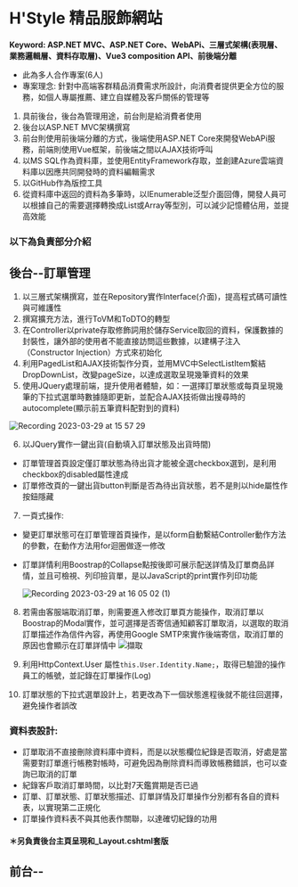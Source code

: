 # H'Style 精品服飾網站

**Keyword: ASP.NET MVC、ASP.NET Core、WebAPi、三層式架構(表現層、業務邏輯層、資料存取層)、Vue3 composition API、前後端分離**  
- 此為多人合作專案(6人)
- 專案理念: 針對中高端客群精品消費需求所設計，向消費者提供更全方位的服務，如個人專屬推薦、建立自媒體及客戶關係的管理等
1. 具前後台，後台為管理用途，前台則是給消費者使用
2. 後台以ASP.NET MVC架構撰寫
3. 前台則使用前後端分離的方式，後端使用ASP.NET Core來開發WebAPi服務，前端則使用Vue框架，前後端之間以AJAX技術呼叫
4. 以MS SQL作為資料庫，並使用EntityFramework存取，並創建Azure雲端資料庫以因應共同開發時的資料編輯需求
5. 以GitHub作為版控工具
6. 從資料庫中返回的資料為多筆時，以IEnumerable<T>泛型介面回傳，開發人員可以根據自己的需要選擇轉換成List<T>或Array等型別，可以減少記憶體佔用，並提高效能

### 以下為負責部分介紹
## 後台--訂單管理
1. 以三層式架構撰寫，並在Repository實作Interface(介面)，提高程式碼可讀性與可維護性
2. 撰寫擴充方法，進行ToVM和ToDTO的轉型
3. 在Controller以private存取修飾詞用於儲存Service取回的資料，保護數據的封裝性，讓外部的使用者不能直接訪問這些數據，以建構子注入（Constructor Injection）方式來初始化
4. 利用PagedList和AJAX技術製作分頁，並用MVC中SelectListItem繫結DropDownList，改變pageSize，以達成選取呈現幾筆資料的效果
5. 使用JQuery處理前端，提升使用者體驗，如：一選擇訂單狀態或每頁呈現幾筆的下拉式選單時數據隨即更新，並配合AJAX技術做出搜尋時的autocomplete(顯示前五筆資料配對到的資料)
  
  ![Recording 2023-03-29 at 15 57 29](https://user-images.githubusercontent.com/115922701/228466078-a87d9123-b0b6-437c-8661-8dd0959f8d74.gif)

6. 以JQuery實作一鍵出貨(自動填入訂單狀態及出貨時間)
* 訂單管理首頁設定僅訂單狀態為待出貨才能被全選checkbox選到，是利用checkbox的disabled屬性達成
* 訂單修改頁的一鍵出貨button判斷是否為待出貨狀態，若不是則以hide屬性作按鈕隱藏
7. 一頁式操作: 
* 變更訂單狀態可在訂單管理首頁操作，是以form自動繫結Controller動作方法的參數，在動作方法用for迴圈做逐一修改
* 訂單詳情利用Boostrap的Collapse點按後即可展示配送詳情及訂單商品詳情，並且可檢視、列印撿貨單，是以JavaScript的print實作列印功能
  
  ![Recording 2023-03-29 at 16 05 02 (1)](https://user-images.githubusercontent.com/115922701/228468108-b5251165-df70-4c35-ade2-7bbe575a480a.gif)

8. 若需由客服端取消訂單，則需要進入修改訂單頁方能操作，取消訂單以Boostrap的Modal實作，並可選擇是否寄信通知顧客訂單取消，以選取的取消訂單描述作為信件內容，再使用Google SMTP來實作後端寄信，取消訂單的原因也會顯示在訂單詳情中
  ![擷取](https://user-images.githubusercontent.com/115922701/228470749-d8d9ace4-7ea0-4065-830b-ea8106796df5.PNG)

9. 利用HttpContext.User 屬性`this.User.Identity.Name;`，取得已驗證的操作員工的帳號，並記錄在訂單操作(Log)
10. 訂單狀態的下拉式選單設計上，若更改為下一個狀態進程後就不能往回選擇，避免操作者誤改
### 資料表設計:
* 訂單取消不直接刪除資料庫中資料，而是以狀態欄位紀錄是否取消，好處是當需要對訂單進行帳務對帳時，可避免因為刪除資料而導致帳務錯誤，也可以查詢已取消的訂單
* 紀錄客戶取消訂單時間，以比對7天鑑賞期是否已過
* 訂單、訂單狀態、訂單狀態描述、訂單詳情及訂單操作分別都有各自的資料表，以實現第二正規化
* 訂單操作資料表不與其他表作關聯，以達確切紀錄的功用
#### ＊另負責後台主頁呈現和_Layout.cshtml套版
## 前台--
